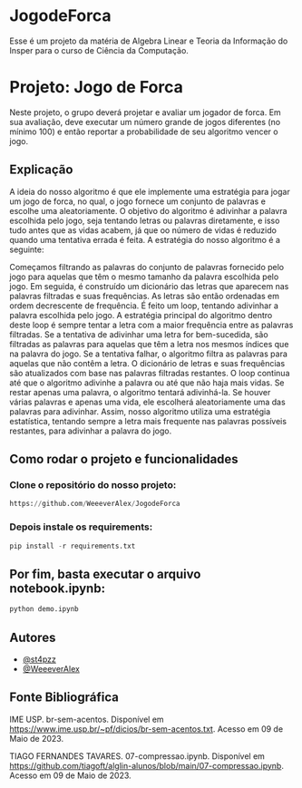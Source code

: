 # JogodeForca

Esse é um projeto da matéria de Algebra Linear e Teoria da Informação do Insper para o curso de Ciência da Computação.

# Projeto: Jogo de Forca

Neste projeto, o grupo deverá projetar e avaliar um jogador de forca. Em sua avaliação, deve executar um número grande de jogos diferentes (no mínimo 100) e então reportar a probabilidade de seu algoritmo vencer o jogo.

## Explicação

A ideia do nosso algoritmo é que ele implemente uma estratégia para jogar um jogo de forca, no qual, o jogo fornece um conjunto de palavras e escolhe uma aleatoriamente. O objetivo do algoritmo é adivinhar a palavra escolhida pelo jogo, seja tentando letras ou palavras diretamente, e isso tudo antes que as vidas acabem, já que oo número de vidas é reduzido quando uma tentativa errada é feita.
A estratégia do nosso algoritmo é a seguinte: 

Começamos filtrando as palavras do conjunto de palavras fornecido pelo jogo para aquelas que têm o mesmo tamanho da palavra escolhida pelo jogo. Em seguida, é construído um dicionário das letras que aparecem nas palavras filtradas e suas frequências. As letras são então ordenadas em ordem decrescente de frequência. É feito um loop, tentando adivinhar a palavra escolhida pelo jogo. A estratégia principal do algoritmo dentro deste loop é sempre tentar a letra com a maior frequência entre as palavras filtradas. Se a tentativa de adivinhar uma letra for bem-sucedida, são filtradas as palavras para aquelas que têm a letra nos mesmos índices que na palavra do jogo. Se a tentativa falhar, o algoritmo filtra as palavras para aquelas que não contêm a letra. O dicionário de letras e suas frequências são atualizados com base nas palavras filtradas restantes. O loop continua até que o algoritmo adivinhe a palavra ou até que não haja mais vidas. Se restar apenas uma palavra, o algoritmo tentará adivinhá-la. Se houver várias palavras e apenas uma vida, ele escolherá aleatoriamente uma das palavras para adivinhar. Assim, nosso algoritmo utiliza uma estratégia estatística, tentando sempre a letra mais frequente nas palavras possíveis restantes, para adivinhar a palavra do jogo.

## Como rodar o projeto e funcionalidades

### Clone o repositório do nosso projeto:

```py
https://github.com/WeeeverAlex/JogodeForca
```

### Depois instale os requirements:

```py
pip install -r requirements.txt
```

## Por fim, basta executar o arquivo notebook.ipynb: 

```py
python demo.ipynb
```

## Autores

- [@st4pzz](https://github.com/st4pzz)
- [@WeeeverAlex](https://github.com/WeeeverAlex)

## Fonte Bibliográfica

IME USP. br-sem-acentos. Disponível em <https://www.ime.usp.br/~pf/dicios/br-sem-acentos.txt>. Acesso em 09 de Maio de 2023.

TIAGO FERNANDES TAVARES. 07-compressao.ipynb. Disponível em <https://github.com/tiagoft/alglin-alunos/blob/main/07-compressao.ipynb>. Acesso em 09 de Maio de 2023.
